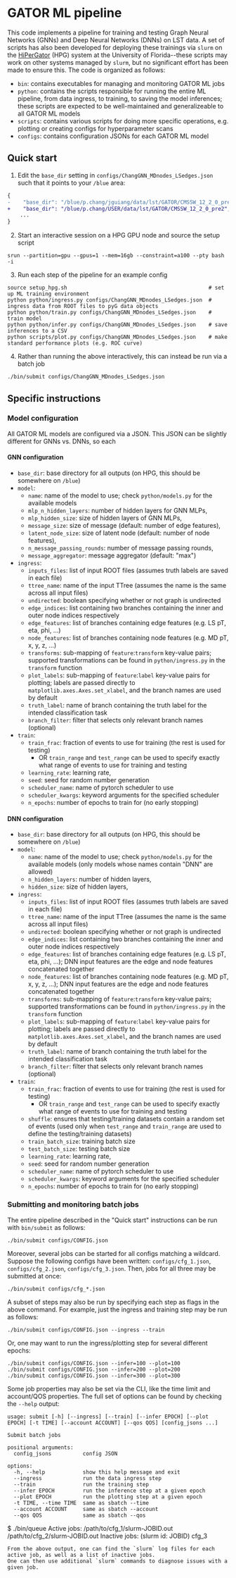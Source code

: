 # GATOR ML pipeline
This code implements a pipeline for training and testing Graph Neural Networks (GNNs) and Deep Neural Networks (DNNs) on LST data. 
A set of scripts has also been developed for deploying these trainings via `slurm` on the [HiPerGator](https://www.rc.ufl.edu/about/hipergator/) (HPG) system at the University of Florida--these scripts may work on other systems managed by `slurm`, but no significant effort has been made to ensure this.
The code is organized as follows:
- `bin`: contains executables for managing and monitoring GATOR ML jobs
- `python`: contains the scripts responsible for running the entire ML pipeline, from data ingress, to training, to saving the model inferences; these scripts are expected to be well-maintained and generalizeable to all GATOR ML models
- `scripts`: contains various scripts for doing more specific operations, e.g. plotting or creating configs for hyperparameter scans
- `configs`: contains configuration JSONs for each GATOR ML model

## Quick start
1. Edit the `base_dir` setting in `configs/ChangGNN_MDnodes_LSedges.json` such that it points to your `/blue` area:
```diff
{
-    "base_dir": "/blue/p.chang/jguiang/data/lst/GATOR/CMSSW_12_2_0_pre2",
+    "base_dir": "/blue/p.chang/USER/data/lst/GATOR/CMSSW_12_2_0_pre2",
    ...
}
```
2. Start an interactive session on a HPG GPU node and source the setup script
```
srun --partition=gpu --gpus=1 --mem=16gb --constraint=a100 --pty bash -i
```
3. Run each step of the pipeline for an example config
```
source setup_hpg.sh                                             # set up ML training environment
python python/ingress.py configs/ChangGNN_MDnodes_LSedges.json  # ingress data from ROOT files to pyG data objects
python python/train.py configs/ChangGNN_MDnodes_LSedges.json    # train model
python python/infer.py configs/ChangGNN_MDnodes_LSedges.json    # save inferences to a CSV
python scripts/plot.py configs/ChangGNN_MDnodes_LSedges.json    # make standard performance plots (e.g. ROC curve)
```
4. Rather than running the above interactively, this can instead be run via a batch job
```
./bin/submit configs/ChangGNN_MDnodes_LSedges.json
```

## Specific instructions
### Model configuration
All GATOR ML models are configured via a JSON. 
This JSON can be slightly different for GNNs vs. DNNs, so each

#### GNN configuration
- `base_dir`: base directory for all outputs (on HPG, this should be somewhere on `/blue`)
- `model`:
  - `name`: name of the model to use; check `python/models.py` for the available models
  - `mlp_n_hidden_layers`: number of hidden layers for GNN MLPs,
  - `mlp_hidden_size`: size of hidden layers of GNN MLPs,
  - `message_size`: size of message (default: number of edge features),
  - `latent_node_size`: size of latent node (default: number of node features),
  - `n_message_passing_rounds`: number of message passing rounds,
  - `message_aggregator`: message aggregator (default: "max")
- `ingress`:
  - `inputs_files`: list of input ROOT files (assumes truth labels are saved in each file)
  - `ttree_name`: name of the input TTree (assumes the name is the same across all input files)
  - `undirected`: boolean specifying whether or not graph is undirected
  - `edge_indices`: list containing two branches containing the inner and outer node indices respectively
  - `edge_features`: list of branches containing edge features (e.g. LS pT, eta, phi, ...)
  - `node_features`: list of branches containing node features (e.g. MD pT, x, y, z, ...)
  - `transforms`: sub-mapping of `feature`:`transform` key-value pairs; supported transformations can be found in `python/ingress.py` in the `transform` function
  - `plot_labels`: sub-mapping of `feature`:`label` key-value pairs for plotting; labels are passed directly to `matplotlib.axes.Axes.set_xlabel`, and the branch names are used by default
  - `truth_label`: name of branch containing the truth label for the intended classification task
  - `branch_filter`: filter that selects only relevant branch names (optional)
- `train`:
  - `train_frac`: fraction of events to use for training (the rest is used for testing)
    - OR `train_range` and `test_range` can be used to specify exactly what range of events to use for training and testing
  - `learning_rate`: learning rate,
  - `seed`: seed for random number generation
  - `scheduler_name`: name of pytorch scheduler to use
  - `scheduler_kwargs`: keyword arguments for the specified scheduler
  - `n_epochs`: number of epochs to train for (no early stopping)

#### DNN configuration
- `base_dir`: base directory for all outputs (on HPG, this should be somewhere on `/blue`)
- `model`:
  - `name`: name of the model to use; check `python/models.py` for the available models (only models whose names contain "DNN" are allowed)
  - `n_hidden_layers`: number of hidden layers,
  - `hidden_size`: size of hidden layers,
- `ingress`:
  - `inputs_files`: list of input ROOT files (assumes truth labels are saved in each file)
  - `ttree_name`: name of the input TTree (assumes the name is the same across all input files)
  - `undirected`: boolean specifying whether or not graph is undirected
  - `edge_indices`: list containing two branches containing the inner and outer node indices respectively
  - `edge_features`: list of branches containing edge features (e.g. LS pT, eta, phi, ...); DNN input features are the edge and node features concatenated together
  - `node_features`: list of branches containing node features (e.g. MD pT, x, y, z, ...); DNN input features are the edge and node features concatenated together
  - `transforms`: sub-mapping of `feature`:`transform` key-value pairs; supported transformations can be found in `python/ingress.py` in the `transform` function
  - `plot_labels`: sub-mapping of `feature`:`label` key-value pairs for plotting; labels are passed directly to `matplotlib.axes.Axes.set_xlabel`, and the branch names are used by default
  - `truth_label`: name of branch containing the truth label for the intended classification task
  - `branch_filter`: filter that selects only relevant branch names (optional)
- `train`:
  - `train_frac`: fraction of events to use for training (the rest is used for testing)
    - OR `train_range` and `test_range` can be used to specify exactly what range of events to use for training and testing
  - `shuffle`: ensures that testing/training datasets contain a random set of events (used only when `test_range` and `train_range` are used to define the testing/training datasets)
  - `train_batch_size`: training batch size
  - `test_batch_size`: testing batch size
  - `learning_rate`: learning rate,
  - `seed`: seed for random number generation
  - `scheduler_name`: name of pytorch scheduler to use
  - `scheduler_kwargs`: keyword arguments for the specified scheduler
  - `n_epochs`: number of epochs to train for (no early stopping)

### Submitting and monitoring batch jobs
The entire pipeline described in the "Quick start" instructions can be run with `bin/submit` as follows:
```
./bin/submit configs/CONFIG.json
```
Moreover, several jobs can be started for all configs matching a wildcard. 
Suppose the following configs have been written: `configs/cfg_1.json`, `configs/cfg_2.json`, `configs/cfg_3.json`.
Then, jobs for all three may be submitted at once:
```
./bin/submit configs/cfg_*.json
```
A subset of steps may also be run by specifying each step as flags in the above command. 
For example, just the ingress and training step may be run as follows:
```
./bin/submit configs/CONFIG.json --ingress --train
```
Or, one may want to run the ingress/plotting step for several different epochs:
```
./bin/submit configs/CONFIG.json --infer=100 --plot=100
./bin/submit configs/CONFIG.json --infer=200 --plot=200
./bin/submit configs/CONFIG.json --infer=300 --plot=300
```
Some job properties may also be set via the CLI, like the time limit and account/QOS properties. 
The full set of options can be found by checking the `--help` output:
```
usage: submit [-h] [--ingress] [--train] [--infer EPOCH] [--plot EPOCH] [-t TIME] [--account ACCOUNT] [--qos QOS] [config_jsons ...]

Submit batch jobs

positional arguments:
  config_jsons          config JSON

options:
  -h, --help            show this help message and exit
  --ingress             run the data ingress step
  --train               run the training step
  --infer EPOCH         run the inference step at a given epoch
  --plot EPOCH          run the plotting step at a given epoch
  -t TIME, --time TIME  same as sbatch --time
  --account ACCOUNT     same as sbatch --account
  --qos QOS             same as sbatch --qos
```
$ ./bin/queue
Active jobs:
/path/to/cfg_1/slurm-JOBID.out
/path/to/cfg_2/slurm-JOBID.out
Inactive jobs:
(slurm id: JOBID) cfg_3
```
From the above output, one can find the `slurm` log files for each active job, as well as a list of inactive jobs. 
One can then use additional `slurm` commands to diagnose issues with a given job.

